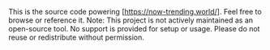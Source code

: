 This is the source code powering [https://now-trending.world/].
Feel free to browse or reference it.
Note: This project is not actively maintained as an open-source tool.
No support is provided for setup or usage.
Please do not reuse or redistribute without permission.
